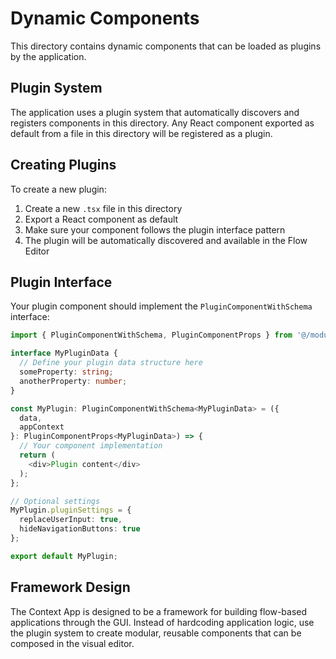 # Dynamic Components

This directory contains dynamic components that can be loaded as plugins by the application.

## Plugin System

The application uses a plugin system that automatically discovers and registers components in this directory. 
Any React component exported as default from a file in this directory will be registered as a plugin.

## Creating Plugins

To create a new plugin:

1. Create a new `.tsx` file in this directory
2. Export a React component as default
3. Make sure your component follows the plugin interface pattern
4. The plugin will be automatically discovered and available in the Flow Editor

## Plugin Interface

Your plugin component should implement the `PluginComponentWithSchema` interface:

```typescript
import { PluginComponentWithSchema, PluginComponentProps } from '@/modules/plugins/types';

interface MyPluginData {
  // Define your plugin data structure here
  someProperty: string;
  anotherProperty: number;
}

const MyPlugin: PluginComponentWithSchema<MyPluginData> = ({ 
  data, 
  appContext 
}: PluginComponentProps<MyPluginData>) => {
  // Your component implementation
  return (
    <div>Plugin content</div>
  );
};

// Optional settings
MyPlugin.pluginSettings = {
  replaceUserInput: true,
  hideNavigationButtons: true
};

export default MyPlugin;
```

## Framework Design

The Context App is designed to be a framework for building flow-based applications through the GUI.
Instead of hardcoding application logic, use the plugin system to create modular, reusable components
that can be composed in the visual editor.